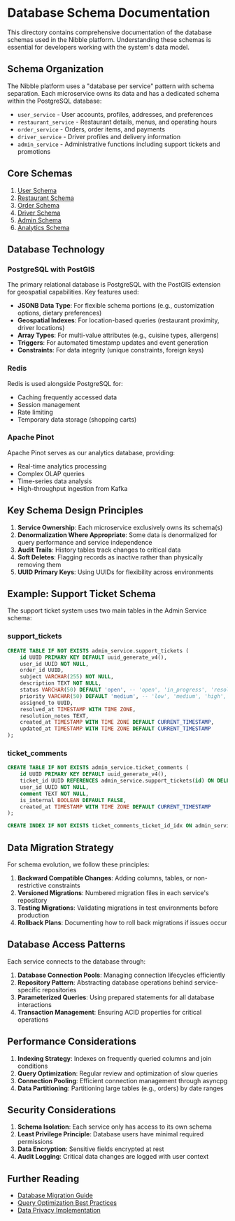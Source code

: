 # Database Schema Documentation

This directory contains comprehensive documentation of the database schemas used in the Nibble platform. Understanding these schemas is essential for developers working with the system's data model.

## Schema Organization

The Nibble platform uses a "database per service" pattern with schema separation. Each microservice owns its data and has a dedicated schema within the PostgreSQL database:

- `user_service` - User accounts, profiles, addresses, and preferences
- `restaurant_service` - Restaurant details, menus, and operating hours
- `order_service` - Orders, order items, and payments
- `driver_service` - Driver profiles and delivery information
- `admin_service` - Administrative functions including support tickets and promotions

## Core Schemas

1. [User Schema](./user-schema.md)
2. [Restaurant Schema](./restaurant-schema.md)
3. [Order Schema](./order-schema.md)
4. [Driver Schema](./driver-schema.md)
5. [Admin Schema](./admin-schema.md)
6. [Analytics Schema](./analytics-schema.md)

## Database Technology

### PostgreSQL with PostGIS

The primary relational database is PostgreSQL with the PostGIS extension for geospatial capabilities. Key features used:

- **JSONB Data Type**: For flexible schema portions (e.g., customization options, dietary preferences)
- **Geospatial Indexes**: For location-based queries (restaurant proximity, driver locations)
- **Array Types**: For multi-value attributes (e.g., cuisine types, allergens)
- **Triggers**: For automated timestamp updates and event generation
- **Constraints**: For data integrity (unique constraints, foreign keys)

### Redis

Redis is used alongside PostgreSQL for:

- Caching frequently accessed data
- Session management
- Rate limiting
- Temporary data storage (shopping carts)

### Apache Pinot

Apache Pinot serves as our analytics database, providing:

- Real-time analytics processing
- Complex OLAP queries
- Time-series data analysis
- High-throughput ingestion from Kafka

## Key Schema Design Principles

1. **Service Ownership**: Each microservice exclusively owns its schema(s)
2. **Denormalization Where Appropriate**: Some data is denormalized for query performance and service independence
3. **Audit Trails**: History tables track changes to critical data
4. **Soft Deletes**: Flagging records as inactive rather than physically removing them
5. **UUID Primary Keys**: Using UUIDs for flexibility across environments

## Example: Support Ticket Schema

The support ticket system uses two main tables in the Admin Service schema:

### support_tickets

```sql
CREATE TABLE IF NOT EXISTS admin_service.support_tickets (
    id UUID PRIMARY KEY DEFAULT uuid_generate_v4(),
    user_id UUID NOT NULL,
    order_id UUID,
    subject VARCHAR(255) NOT NULL,
    description TEXT NOT NULL,
    status VARCHAR(50) DEFAULT 'open', -- 'open', 'in_progress', 'resolved', 'closed'
    priority VARCHAR(50) DEFAULT 'medium', -- 'low', 'medium', 'high', 'urgent'
    assigned_to UUID,
    resolved_at TIMESTAMP WITH TIME ZONE,
    resolution_notes TEXT,
    created_at TIMESTAMP WITH TIME ZONE DEFAULT CURRENT_TIMESTAMP,
    updated_at TIMESTAMP WITH TIME ZONE DEFAULT CURRENT_TIMESTAMP
);
```

### ticket_comments

```sql
CREATE TABLE IF NOT EXISTS admin_service.ticket_comments (
    id UUID PRIMARY KEY DEFAULT uuid_generate_v4(),
    ticket_id UUID REFERENCES admin_service.support_tickets(id) ON DELETE CASCADE,
    user_id UUID NOT NULL,
    comment TEXT NOT NULL,
    is_internal BOOLEAN DEFAULT FALSE,
    created_at TIMESTAMP WITH TIME ZONE DEFAULT CURRENT_TIMESTAMP
);

CREATE INDEX IF NOT EXISTS ticket_comments_ticket_id_idx ON admin_service.ticket_comments(ticket_id);
```

## Data Migration Strategy

For schema evolution, we follow these principles:

1. **Backward Compatible Changes**: Adding columns, tables, or non-restrictive constraints
2. **Versioned Migrations**: Numbered migration files in each service's repository
3. **Testing Migrations**: Validating migrations in test environments before production
4. **Rollback Plans**: Documenting how to roll back migrations if issues occur

## Database Access Patterns

Each service connects to the database through:

1. **Database Connection Pools**: Managing connection lifecycles efficiently
2. **Repository Pattern**: Abstracting database operations behind service-specific repositories
3. **Parameterized Queries**: Using prepared statements for all database interactions
4. **Transaction Management**: Ensuring ACID properties for critical operations

## Performance Considerations

1. **Indexing Strategy**: Indexes on frequently queried columns and join conditions
2. **Query Optimization**: Regular review and optimization of slow queries
3. **Connection Pooling**: Efficient connection management through asyncpg
4. **Data Partitioning**: Partitioning large tables (e.g., orders) by date ranges

## Security Considerations

1. **Schema Isolation**: Each service only has access to its own schema
2. **Least Privilege Principle**: Database users have minimal required permissions
3. **Data Encryption**: Sensitive fields encrypted at rest
4. **Audit Logging**: Critical data changes are logged with user context

## Further Reading

- [Database Migration Guide](../operations/database-migrations.md)
- [Query Optimization Best Practices](../performance/query-optimization.md)
- [Data Privacy Implementation](../security/data-privacy.md)